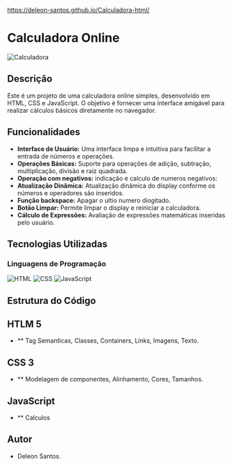 

https://deleon-santos.github.io/Calculadora-html/

# Calculadora Online

![Calculadora](https://cdn.iconscout.com/icon/free/png-256/free-calculator-698-454888.png)

## Descrição

Este é um projeto de uma calculadora online simples, desenvolvido em HTML, CSS e JavaScript. O objetivo é fornecer uma interface amigável para realizar cálculos básicos diretamente no navegador.

## Funcionalidades

- **Interface de Usuário:** Uma interface limpa e intuitiva para facilitar a entrada de números e operações.
- **Operações Básicas:** Suporte para operações de adição, subtração, multiplicação, divisão e raiz quadrada.
- **Operação com negativos:** indicação e calculo de numeros negativos:
- **Atualização Dinâmica:** Atualização dinâmica do display conforme os números e operadores são inseridos.
- **Função backspace:** Apagar o ultio numero diogitado.
- **Botão Limpar:** Permite limpar o display e reiniciar a calculadora.
- **Cálculo de Expressões:** Avaliação de expressões matemáticas inseridas pelo usuário.

## Tecnologias Utilizadas

### Linguagens de Programação

![HTML](https://img.shields.io/badge/HTML-E34F26?style=for-the-badge&logo=html5&logoColor=white)
![CSS](https://img.shields.io/badge/CSS-1572B6?style=for-the-badge&logo=css3&logoColor=white)
![JavaScript](https://img.shields.io/badge/JavaScript-F7DF1E?style=for-the-badge&logo=javascript&logoColor=black)

## Estrutura do Código

## HTLM 5

- ** Tag Semanticas, Classes, Containers, Links, Imagens, Texto.

## CSS 3

- ** Modelagem de componentes, Alinhamento, Cores, Tamanhos.

## JavaScript

- ** Calculos

## Autor

- Deleon Santos.

